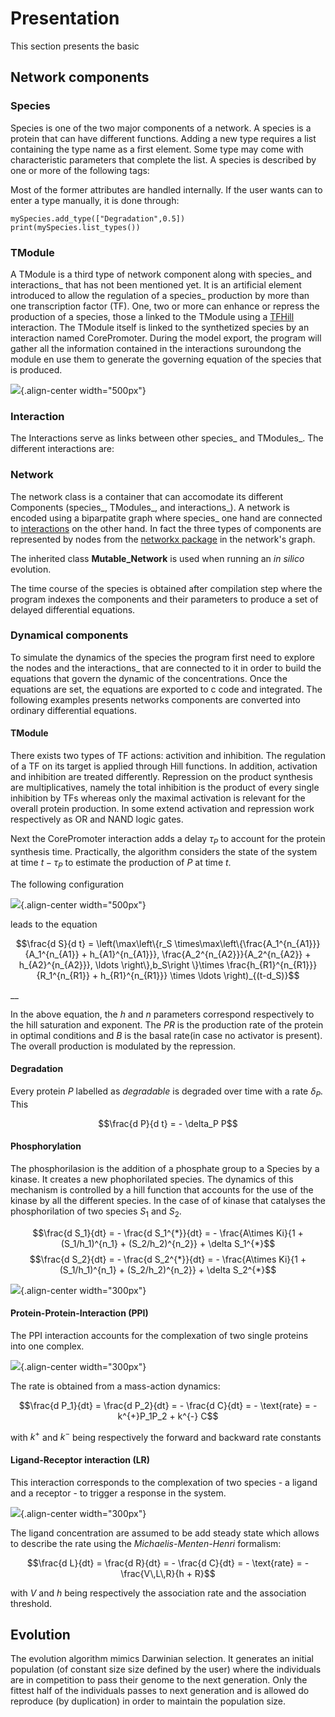 Presentation
============

This section presents the basic

## Network components


### Species

Species is one of the two major components of a network. A species is a
protein that can have different functions. Adding a new type requires a
list containing the type name as a first element. Some type may come
with characteristic parameters that complete the list. A species is
described by one or more of the following tags:

Most of the former attributes are handled internally. If the user wants
can to enter a type manually, it is done through:

``` {.sourceCode .python}
mySpecies.add_type(["Degradation",0.5])
print(mySpecies.list_types())
```

### TModule

A TModule is a third type of network component along with species\_ and
interactions\_ that has not been mentioned yet. It is an artificial
element introduced to allow the regulation of a species\_ production by
more than one transcription factor (TF). One, two or more can enhance or
repress the production of a species, those a linked to the TModule using
a [TFHill](interaction_) interaction. The TModule itself is linked to
the synthetized species by an interaction named CorePromoter. During the
model export, the program will gather all the information contained in
the interactions suroundong the module en use them to generate the
governing equation of the species that is produced.

![](TModule.svg){.align-center width="500px"}

### Interaction

The Interactions serve as links between other species\_ and TModules\_.
The different interactions are:

### Network

The network class is a container that can accomodate its different
Components (species\_, TModules\_, and interactions\_). A network is
encoded using a biparpatite graph where species\_ one hand are connected
to [interactions](interaction_) on the other hand. In fact the three
types of components are represented by nodes from the [networkx
package](https://networkx.github.io/) in the network's graph.

The inherited class **Mutable\_Network** is used when running an *in
silico* evolution.

The time course of the species is obtained after compilation step where
the program indexes the components and their parameters to produce a set
of delayed differential equations.

### Dynamical components

To simulate the dynamics of the species the program first need to
explore the nodes and the interactions\_ that are connected to it in
order to build the equations that govern the dynamic of the
concentrations. Once the equations are set, the equations are exported
to c code and integrated. The following examples presents networks
components are converted into ordinary differential equations.

#### TModule

There exists two types of TF actions: activition and inhibition. The
regulation of a TF on its target is applied through Hill functions. In
addition, activation and inhibition are treated differently. Repression
on the product synthesis are multiplicatives, namely the total
inhibition is the product of every single inhibition by TFs whereas only
the maximal activation is relevant for the overall protein production.
In some extend activation and repression work respectively as OR and
NAND logic gates.

Next the CorePromoter interaction adds a delay $\tau_P$ to account for
the protein synthesis time. Practically, the algorithm considers the
state of the system at time $t-\tau_P$ to estimate the production of $P$
at time $t$.

The following configuration

![](TFHill_interaction.svg){.align-center width="500px"}

leads to the equation

$$\frac{d S}{d t} = \left(\max\left\{r_S \times\max\left\{\frac{A_1^{n_{A1}}}{A_1^{n_{A1}} + h_{A1}^{n_{A1}}}, \frac{A_2^{n_{A2}}}{A_2^{n_{A2}} + h_{A2}^{n_{A2}}}, \ldots \right\},b_S\right \}\times \frac{h_{R1}^{n_{R1}}}{R_1^{n_{R1}} + h_{R1}^{n_{R1}}} \times \ldots \right)_{(t-d_S)}$$

__

In the above equation, the $h$ and $n$ parameters correspond
respectively to the hill saturation and exponent. The $PR$ is the
production rate of the protein in optimal conditions and $B$ is the
basal rate(in case no activator is present). The overall production is
modulated by the repression.

#### Degradation

Every protein $P$ labelled as *degradable* is degraded over time with a
rate $\delta_P$. This

$$\frac{d P}{d t} =  - \delta_P P$$

#### Phosphorylation

The phosphorilasion is the addition of a phosphate group to a Species by
a kinase. It creates a new phophorilated species. The dynamics of this
mechanism is controlled by a hill function that accounts for the use of
the kinase by all the different species. In the case of of kinase that
catalyses the phosphorilation of two species $S_1$ and $S_2$.

$$\frac{d S_1}{dt} = - \frac{d S_1^{*}}{dt} = - \frac{A\times Ki}{1 + (S_1/h_1)^{n_1} + (S_2/h_2)^{n_2}} + \delta S_1^{*}$$$$\frac{d S_2}{dt} = - \frac{d S_2^{*}}{dt} = - \frac{A\times Ki}{1 + (S_1/h_1)^{n_1} + (S_2/h_2)^{n_2}} + \delta S_2^{*}$$

![](Phospho_interaction.svg){.align-center width="300px"}

#### Protein-Protein-Interaction (PPI)

The PPI interaction accounts for the complexation of two single proteins
into one complex.

![](PPI_interaction.svg){.align-center width="300px"}

The rate is obtained from a mass-action dynamics:

$$\frac{d P_1}{dt} = \frac{d P_2}{dt} = - \frac{d C}{dt} = - \text{rate} = - k^{+}P_1P_2 + k^{-} C$$

with $k^{+}$ and $k^{-}$ being respectively the forward and backward
rate constants

#### Ligand-Receptor interaction (LR)

This interaction corresponds to the complexation of two species - a
ligand and a receptor - to trigger a response in the system.

![](LR_interaction.svg){.align-center width="300px"}

The ligand concentration are assumed to be add steady state which allows
to describe the rate using the *Michaelis-Menten-Henri* formalism:

$$\frac{d L}{dt} = \frac{d R}{dt} = - \frac{d C}{dt} = - \text{rate} = - \frac{V\,L\,R}{h + R}$$

with $V$ and $h$ being respectively the association rate and the
association threshold.

## Evolution

The evolution algorithm mimics Darwinian selection. It generates an initial population (of constant size size defined by the user) where the individuals are in competition to pass their genome to the next generation. Only the fittest half of the individuals passes to next generation and is allowed do reproduce (by duplication) in order to maintain the population size. 
